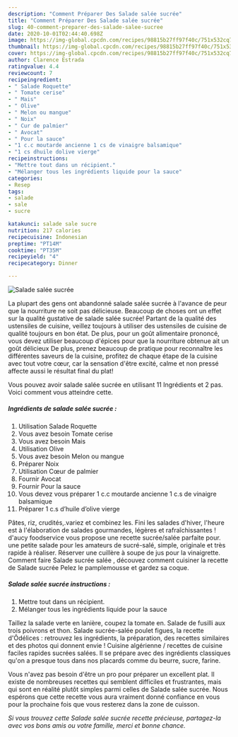 ```yaml
---
description: "Comment Préparer Des Salade salée sucrée"
title: "Comment Préparer Des Salade salée sucrée"
slug: 40-comment-preparer-des-salade-salee-sucree
date: 2020-10-01T02:44:40.698Z
image: https://img-global.cpcdn.com/recipes/98815b27ff97f40c/751x532cq70/salade-salee-sucree-photo-principale-de-la-recette.jpg
thumbnail: https://img-global.cpcdn.com/recipes/98815b27ff97f40c/751x532cq70/salade-salee-sucree-photo-principale-de-la-recette.jpg
cover: https://img-global.cpcdn.com/recipes/98815b27ff97f40c/751x532cq70/salade-salee-sucree-photo-principale-de-la-recette.jpg
author: Clarence Estrada
ratingvalue: 4.4
reviewcount: 7
recipeingredient:
- " Salade Roquette"
- " Tomate cerise"
- " Mais"
- " Olive"
- " Melon ou mangue"
- " Noix"
- " Cur de palmier"
- " Avocat"
- " Pour la sauce"
- "1 c.c moutarde ancienne 1 cs de vinaigre balsamique"
- "1 cs dhuile dolive vierge"
recipeinstructions:
- "Mettre tout dans un récipient."
- "Mélanger tous les ingrédients liquide pour la sauce"
categories:
- Resep
tags:
- salade
- sale
- sucre

katakunci: salade sale sucre 
nutrition: 217 calories
recipecuisine: Indonesian
preptime: "PT14M"
cooktime: "PT35M"
recipeyield: "4"
recipecategory: Dinner

---
```



![Salade salée sucrée](https://img-global.cpcdn.com/recipes/98815b27ff97f40c/751x532cq70/salade-salee-sucree-photo-principale-de-la-recette.jpg)

La plupart des gens ont abandonné salade salée sucrée à l'avance de peur que la nourriture ne soit pas délicieuse. Beaucoup de choses ont un effet sur la qualité gustative de salade salée sucrée! Partant de la qualité des ustensiles de cuisine, veillez toujours à utiliser des ustensiles de cuisine de qualité toujours en bon état. De plus, pour un goût alimentaire prononcé, vous devez utiliser beaucoup d'épices pour que la nourriture obtenue ait un goût délicieux De plus, prenez beaucoup de pratique pour reconnaître les différentes saveurs de la cuisine, profitez de chaque étape de la cuisine avec tout votre cœur, car la sensation d'être excité, calme et non pressé affecte aussi le résultat final du plat!

<!--inarticleads1-->

Vous pouvez avoir salade salée sucrée en utilisant 11 Ingrédients et 2 pas. Voici comment vous atteindre cette.

##### Ingrédients de salade salée sucrée :

1. Utilisation  Salade Roquette
1. Vous avez besoin  Tomate cerise
1. Vous avez besoin  Mais
1. Utilisation  Olive
1. Vous avez besoin  Melon ou mangue
1. Préparer  Noix
1. Utilisation  Cœur de palmier
1. Fournir  Avocat
1. Fournir  Pour la sauce
1. Vous devez vous préparer 1 c.c moutarde ancienne 1 c.s de vinaigre balsamique
1. Préparer 1 c.s d’huile d’olive vierge


Pâtes, riz, crudités,.variez et combinez les. Fini les salades d&#39;hiver, l&#39;heure est à l&#39;élaboration de salades gourmandes, légères et rafraîchissantes ! d&#39;aucy foodservice vous propose une recette sucrée/salée parfaite pour. une petite salade pour les amateurs de sucré-salé, simple, originale et très rapide à réaliser. Réserver une cuillère à soupe de jus pour la vinaigrette. Comment faire Salade sucrée salée , découvez comment cuisiner la recette de Salade sucrée Pelez le pamplemousse et gardez sa coque. 

<!--inarticleads2-->

##### Salade salée sucrée instructions :

1. Mettre tout dans un récipient.
1. Mélanger tous les ingrédients liquide pour la sauce


Taillez la salade verte en lanière, coupez la tomate en. Salade de fusilli aux trois poivrons et thon. Salade sucrée-salée poulet figues, la recette d&#39;Ôdélices : retrouvez les ingrédients, la préparation, des recettes similaires et des photos qui donnent envie ! Cuisine algérienne / recettes de cuisine faciles rapides sucrées salées. Il se prépare avec des ingrédients classiques qu&#39;on a presque tous dans nos placards comme du beurre, sucre, farine. 

<!--inarticleads1-->

<p>
Vous n'avez pas besoin d'être un pro pour préparer un excellent plat. Il existe de nombreuses recettes qui semblent difficiles et frustrantes, mais qui sont en réalité plutôt simples parmi celles de Salade salée sucrée. Nous espérons que cette recette vous aura vraiment donné confiance en vous pour la prochaine fois que vous resterez dans la zone de cuisson.
</p>

<p>
<i>Si vous trouvez cette Salade salée sucrée recette précieuse, partagez-la avec vos bons amis ou votre famille, merci et bonne chance.</i>
</p>
